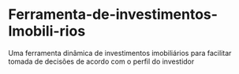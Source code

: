 # Ferramenta-de-investimentos-Imobili-rios
Uma ferramenta dinâmica de investimentos imobiliários para facilitar tomada de decisões de acordo com o perfil do investidor
